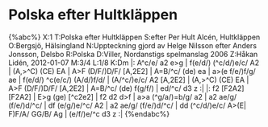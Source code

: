 # Polska efter Hultkläppen

{%abc%}
X:1
T:Polska efter Hultkläppen
S:efter Per Hult Alcén, Hultkläppen
O:Bergsjö, Hälsingland
N:Uppteckning gjord av Helge Nilsson efter Anders Jonsson, Delsbo
R:Polska
D:Viller, Nordanstigs spelmanslag 2006
Z:Håkan Lidén, 2012-01-07
M:3/4
L:1/8
K:Dm
|: A^c/e/ a2 e>g | f(e/d/) (^c/d/)e/c/ A2 | (A,>^C) (CE) EA | A>F (D/F/)D/F/ [A,2E2] |
A=B/^c/ (de) ea | a>(e f/e/)f/g/ ae | f(e/d/) ^c(e/c/) (A/d/)f/d/ | (A/^c/)e/c/ A2 [A,2E2] |
(A,>^C) (CE) EA | A>F (D/F/)D/F/ [A,2E2] | A=B/^c/ (de) f(g/f/) | ed/^c/ d3 z :|
|: f2 [F2A2] [F2A2] | E>g (ge) [^c2e2] | f2 d2 d>f | a>a (^g/a/)=b/g/ a2 |
a2 ae/g/ (f/e/)d/^c/ | df (e/g/)e/^c/ A2 | a2 ae/g/ (f/e/)d/^c/ | dd (^c/d/)e/c/ A>(E|
F)F/A/ GG/B/ Ag | (e/f/)e/^c d3 z :|
{%endabc%}
